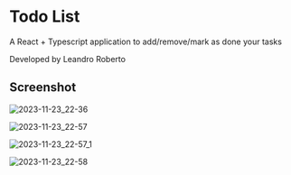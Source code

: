 # Todo List

A React + Typescript application to add/remove/mark as done your tasks

Developed by Leandro Roberto

## Screenshot

![2023-11-23_22-36](https://github.com/leandroqa/todo-list/assets/24318272/d98dab53-bc99-4be9-a37e-05a3447a4900)

![2023-11-23_22-57](https://github.com/leandroqa/todo-list/assets/24318272/2ef99de5-edb0-4cf3-bcf4-f734c01fff2f)

![2023-11-23_22-57_1](https://github.com/leandroqa/todo-list/assets/24318272/1bb4271a-7f32-4a31-9338-3be0e4d5dde0)

![2023-11-23_22-58](https://github.com/leandroqa/todo-list/assets/24318272/271177e5-76e2-4fa7-8c4e-75f00cc8d28d)
